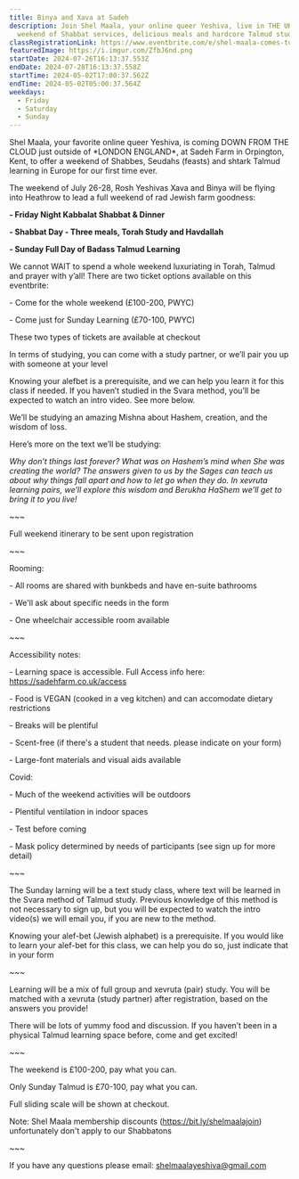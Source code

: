 ```yaml
---
title: Binya and Xava at Sadeh
description: Join Shel Maala, your online queer Yeshiva, live in THE UK, for a
  weekend of Shabbat services, delicious meals and hardcore Talmud study
classRegistrationLink: https://www.eventbrite.com/e/shel-maala-comes-to-sadeh-shabbat-seudah-study-tickets-874750100097?aff=oddtdtcreator
featuredImage: https://i.imgur.com/ZfbJ6nd.png
startDate: 2024-07-26T16:13:37.553Z
endDate: 2024-07-28T16:13:37.558Z
startTime: 2024-05-02T17:00:37.562Z
endTime: 2024-05-02T05:00:37.564Z
weekdays:
  - Friday
  - Saturday
  - Sunday
---
```

<!--StartFragment-->

Shel Maala, your favorite online queer Yeshiva, is coming DOWN FROM THE CLOUD just outside of \*LONDON ENGLAND\*, at Sadeh Farm in Orpington, Kent, to offer a weekend of Shabbes, Seudahs (feasts) and shtark Talmud learning in Europe for our first time ever.

The weekend of July 26-28, Rosh Yeshivas Xava and Binya will be flying into Heathrow to lead a full weekend of rad Jewish farm goodness:

**\- Friday Night Kabbalat Shabbat & Dinner**

**\- Shabbat Day - Three meals, Torah Study and Havdallah**

**\- Sunday Full Day of Badass Talmud Learning**



We cannot WAIT to spend a whole weekend luxuriating in Torah, Talmud and prayer with y’all! There are two ticket options available on this eventbrite:

\- Come for the whole weekend (£100-200, PWYC)

\- Come just for Sunday Learning (£70-100, PWYC)

These two types of tickets are available at checkout

In terms of studying, you can come with a study partner, or we’ll pair you up with someone at your level

Knowing your alefbet is a prerequisite, and we can help you learn it for this class if needed. If you haven’t studied in the Svara method, you’ll be expected to watch an intro video. See more below.

We’ll be studying an amazing Mishna about Hashem, creation, and the wisdom of loss.

Here’s more on the text we’ll be studying:

*Why don’t things last forever? What was on Hashem’s mind when She was creating the world? The answers given to us by the Sages can teach us about why things fall apart and how to let go when they do. In xevruta learning pairs, we’ll explore this wisdom and Berukha HaShem we’ll get to bring it to you live!*

\~\~~

Full weekend itinerary to be sent upon registration

\~\~~

Rooming:

\- All rooms are shared with bunkbeds and have en-suite bathrooms

\- We'll ask about specific needs in the form

\- One wheelchair accessible room available

\~\~~

Accessibility notes:

\- Learning space is accessible. Full Access info here: https://sadehfarm.co.uk/access

\- Food is VEGAN (cooked in a veg kitchen) and can accomodate dietary restrictions

\- Breaks will be plentiful

\- Scent-free (if there's a student that needs. please indicate on your form)

\- Large-font materials and visual aids available

Covid:

\- Much of the weekend activities will be outdoors

\- Plentiful ventilation in indoor spaces

\- Test before coming

\- Mask policy determined by needs of participants (see sign up for more detail)

\~\~~

The Sunday larning will be a text study class, where text will be learned in the Svara method of Talmud study. Previous knowledge of this method is not necessary to sign up, but you will be expected to watch the intro video(s) we will email you, if you are new to the method.

Knowing your alef-bet (Jewish alphabet) is a prerequisite. If you would like to learn your alef-bet for this class, we can help you do so, just indicate that in your form

\~\~~

Learning will be a mix of full group and xevruta (pair) study. You will be matched with a xevruta (study partner) after registration, based on the answers you provide!

There will be lots of yummy food and discussion. If you haven’t been in a physical Talmud learning space before, come and get excited!

\~\~~

The weekend is £100-200, pay what you can.

Only Sunday Talmud is £70-100, pay what you can.

Full sliding scale will be shown at checkout.

Note: Shel Maala membership discounts (https://bit.ly/shelmaalajoin) unfortunately don't apply to our Shabbatons

\~\~~

If you have any questions please email: shelmaalayeshiva@gmail.com

<!--EndFragment-->